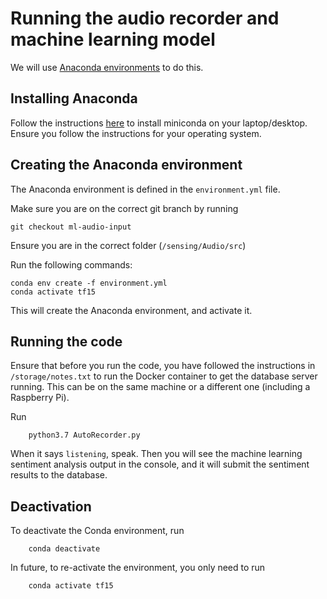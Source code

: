 # Running the audio recorder and machine learning model

We will use [Anaconda environments](https://conda.io/projects/conda/en/latest/user-guide/tasks/manage-environments.html) to do this.

## Installing Anaconda
Follow the instructions [here](https://conda.io/projects/conda/en/latest/user-guide/install/index.html) to install miniconda on your laptop/desktop. Ensure you follow the instructions for your operating system.

## Creating the Anaconda environment
The Anaconda environment is defined in the `environment.yml` file.

Make sure you are on the correct git branch by running
    
    git checkout ml-audio-input

Ensure you are in the correct folder (`/sensing/Audio/src`)

Run the following commands:

    conda env create -f environment.yml
    conda activate tf15

This will create the Anaconda environment, and activate it.

## Running the code
Ensure that before you run the code, you have followed the instructions in `/storage/notes.txt` to run the Docker container to get the database server running. This can be on the same machine or a different one (including a Raspberry Pi).

Run
        
        python3.7 AutoRecorder.py

When it says `listening`, speak.
Then you will see the machine learning sentiment analysis output in the console, and it will submit the sentiment results to the database.

## Deactivation
To deactivate the Conda environment, run
        
        conda deactivate

In future, to re-activate the environment, you only need to run
        
        conda activate tf15
